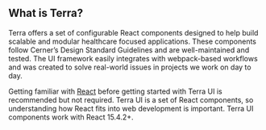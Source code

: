 ## What is Terra?
Terra offers a set of configurable React components designed to help build scalable and modular healthcare focused applications. These components follow Cerner’s Design Standard Guidelines and are well-maintained and tested. The UI framework easily integrates with webpack-based workflows and was created to solve real-world issues in projects we work on day to day.

Getting familiar with [React](http://facebook.github.io/react/) before getting started with Terra UI is recommended but not required. Terra UI is a set of React components, so understanding how React fits into web development is important. Terra UI components work with React 15.4.2+.
